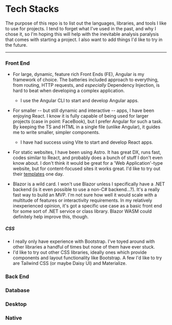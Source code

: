 # Tech Stacks
The purpose of this repo is to list out the languages, libraries, and tools I like to use for projects. I tend to forget what I've used in the past, and  why I chose it, so I'm hoping this will help with the inevitable analysis paralysis that comes with starting a project. I also want to add things I'd like to try in the future.

---

### Front End

 - For large, dynamic, feature rich Front Ends (FE), Angular is my framework of choice. The batteries included approach to everything, from routing, HTTP requests, and *especially* Dependency Injection, is hard to beat when developing a complex application.
   - I use the Angular CLI to start and develop Angular apps.

 - For smaller -- but still dynamic and interactive -- apps, I have been enjoying React. I know it is fully capable of being used for larger projects (case in point: FaceBook), but I prefer Angular for such a task. By keeping the TS and HTML in a single file (unlike Angular), it guides me to write smaller, simpler components.
   - I have had success using Vite to start and develop React apps.

 - For static websites, I have been using Astro. It has great DX, runs fast, codes similar to React, and probably does a bunch of stuff I don't even know about. I don't think it would be great for a 'Web Application'-type website, but for content-focused sites it works great. I'd like to try out their [templates](https://github.com/withastro/astro/tree/main/examples) one day.

 - Blazor is a wild card. I won't use Blazor unless I specifically have a .NET backend (is it even possible to use a non-C# backend...?). It's a really fast way to build an MVP. I'm not sure how well it would scale with a multitude of features or interactivity requirements. In my relatively inexperienced opinion, it's got a specific use case as a basic front end for some sort of .NET service or class library. Blazor WASM could definitely help improve this, though. 

##### CSS
- I really only have experience with Bootstrap. I've toyed around with other libraries a handful of times but none of them have ever stuck.
- I'd like to try out other CSS libraries, ideally ones which provide components and layout functionality like Bootstrap. A few I'd like to try are Tailwind CSS (or maybe Daisy UI) and Materialize.

### Back End


### Database


### Desktop


### Native
